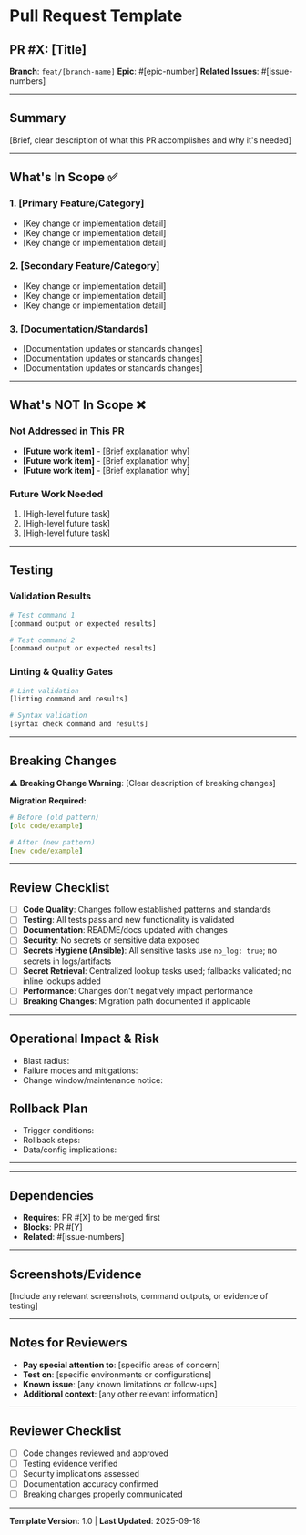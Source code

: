 # Pull Request Template

## PR #X: [Title]

**Branch**: `feat/[branch-name]`
**Epic**: #[epic-number]
**Related Issues**: #[issue-numbers]

---

## Summary

[Brief, clear description of what this PR accomplishes and why it's needed]

---

## What's In Scope ✅

### 1. [Primary Feature/Category]

- [Key change or implementation detail]
- [Key change or implementation detail]
- [Key change or implementation detail]

### 2. [Secondary Feature/Category]

- [Key change or implementation detail]
- [Key change or implementation detail]
- [Key change or implementation detail]

### 3. [Documentation/Standards]

- [Documentation updates or standards changes]
- [Documentation updates or standards changes]
- [Documentation updates or standards changes]

---

## What's NOT In Scope ❌

### Not Addressed in This PR

- **[Future work item]** - [Brief explanation why]
- **[Future work item]** - [Brief explanation why]
- **[Future work item]** - [Brief explanation why]

### Future Work Needed

1. [High-level future task]
2. [High-level future task]
3. [High-level future task]

---

## Testing

### Validation Results

```bash
# Test command 1
[command output or expected results]

# Test command 2
[command output or expected results]
```

### Linting & Quality Gates

```bash
# Lint validation
[linting command and results]

# Syntax validation
[syntax check command and results]
```

---

## Breaking Changes

⚠️ **Breaking Change Warning**: [Clear description of breaking changes]

**Migration Required:**

```yaml
# Before (old pattern)
[old code/example]

# After (new pattern)
[new code/example]
```

---

## Review Checklist

- [ ] **Code Quality**: Changes follow established patterns and standards
- [ ] **Testing**: All tests pass and new functionality is validated
- [ ] **Documentation**: README/docs updated with changes
- [ ] **Security**: No secrets or sensitive data exposed
- [ ] **Secrets Hygiene (Ansible)**: All sensitive tasks use `no_log: true`; no secrets in logs/artifacts
- [ ] **Secret Retrieval**: Centralized lookup tasks used; fallbacks validated; no inline lookups added
- [ ] **Performance**: Changes don't negatively impact performance
- [ ] **Breaking Changes**: Migration path documented if applicable

---

## Operational Impact & Risk

- Blast radius:
- Failure modes and mitigations:
- Change window/maintenance notice:

## Rollback Plan

- Trigger conditions:
- Rollback steps:
- Data/config implications:

---
---

## Dependencies

- **Requires**: PR #[X] to be merged first
- **Blocks**: PR #[Y]
- **Related**: #[issue-numbers]

---

## Screenshots/Evidence

[Include any relevant screenshots, command outputs, or evidence of testing]

---

## Notes for Reviewers

- **Pay special attention to**: [specific areas of concern]
- **Test on**: [specific environments or configurations]
- **Known issue**: [any known limitations or follow-ups]
- **Additional context**: [any other relevant information]

---

## Reviewer Checklist

- [ ] Code changes reviewed and approved
- [ ] Testing evidence verified
- [ ] Security implications assessed
- [ ] Documentation accuracy confirmed
- [ ] Breaking changes properly communicated

---

**Template Version**: 1.0 | **Last Updated**: 2025-09-18
